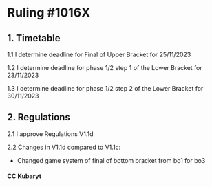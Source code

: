 # Ruling #1016X

## 1. Timetable

1.1 I determine deadline for Final of Upper Bracket for 25/11/2023

1.2 I determine deadline for phase 1/2 step 1 of the Lower Bracket for 23/11/2023

1.3 I determine deadline for phase 1/2 step 2 of the Lower Bracket for 30/11/2023

## 2. Regulations

2.1 I approve Regulations V1.1d

2.2 Changes in V1.1d compared to V1.1c:

- Changed game system of final of bottom bracket from bo1 for bo3

#### CC Kubaryt

